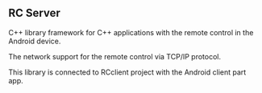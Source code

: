 RC Server
---------

C++ library framework for C++ applications with the remote control in the Android device.

The network support for the remote control via TCP/IP protocol.

This library is connected to RCclient project with the Android client part app.